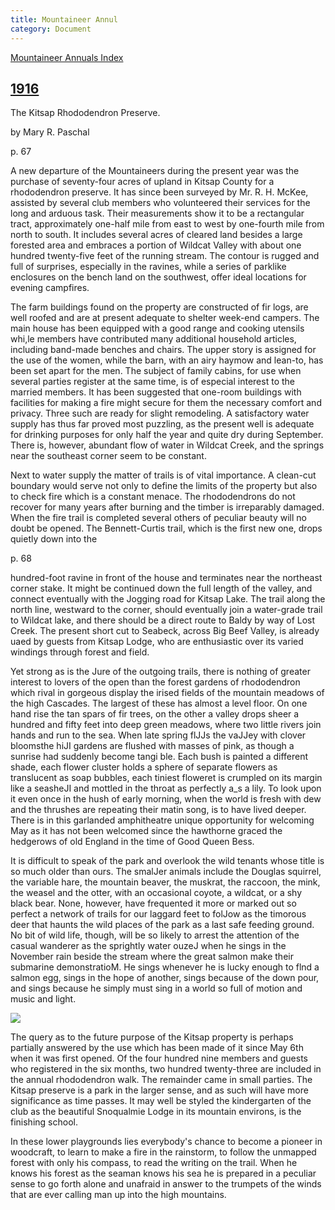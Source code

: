 ```yaml
---
title: Mountaineer Annul
category: Document
---
```

[Mountaineer Annuals Index](https://www.mountaineers.org/about/history/the-mountaineer-annuals)


## [1916](https://www.mountaineers.org/about/history/the-mountaineer-annuals/indexes-annuals-maps/the-mountaineer-1916)

The Kitsap Rhododendron Preserve.

by Mary R. Paschal

p. 67

A new departure of the Mountaineers during the present year was the purchase of seventy-four acres of upland in Kitsap County for a rhododendron preserve. It has since been surveyed by Mr. R. H. McKee, assisted by several club members who volunteered their services for the long and arduous task. Their measurements show it to be a rectangular tract, approximately one-half mile from east to west by one-fourth mile from north to south. It includes several acres of cleared land besides a large forested area and embraces a portion of Wildcat Valley with about one hundred
twenty-five feet of the running stream. The contour is rugged and full of surprises, especially in the ravines, while a series of parklike enclosures on the bench land on the southwest, offer ideal locations for evening campfires.

The farm buildings found on the property are constructed of fir logs, are well roofed and are at present adequate to shelter week-end campers. The main house has been equipped with a good range and cooking utensils whi,le members have contributed many additional household articles, including band-made benches and chairs. The upper story is assigned for the use of the women, while the barn, with an airy haymow and lean-to, has been set apart for the men. The subject of family cabins, for use when several parties register at the same time, is of especial interest to the married members. It has been suggested that one-room buildings with facilities for making a fire might secure for them the necessary comfort and privacy. Three such are ready for slight remodeling. A satisfactory water supply has thus far proved most puzzling, as the present well is adequate for drinking purposes for only half the year and quite dry during September. There is, however, abundant flow of water in Wildcat Creek, and the springs near the southeast corner seem to be constant.

Next to water supply the matter of trails is of vital importance. A clean-cut boundary would serve not only to define the limits of the property but also to check fire which is a constant menace. The rhododendrons do not recover for many years after burning and the timber is irreparably damaged. When the fire trail is completed several others of peculiar beauty will no doubt be opened. The Bennett-Curtis trail, which is the first new one, drops quietly down into the
 
p. 68

hundred-foot ravine in front of the house and terminates near the northeast corner stake. It might be continued down the full length of the valley, and connect eventually with the Jogging road for Kitsap Lake. The trail along the north line, westward to the corner, should eventually join a water-grade trail to Wildcat lake, and there should be a direct route to Baldy by way of Lost Creek. The present short cut to Seabeck, across Big Beef Valley, is already uaed by guests from Kitsap Lodge, who are enthusiastic over its varied windings through forest and field.

Yet strong as is the Jure of the outgoing trails, there is nothing of greater interest to lovers of the open than the forest gardens of rhododendron which rival in gorgeous display the irised fields of the mountain meadows of the high Cascades. The largest of these has almost a level floor. On one hand rise the tan spars of fir trees, on the other a valley drops sheer a hundred and fifty feet into deep green meadows, where two little rivers join hands and run to the sea. When late spring flJJs the vaJJey with clover bloomsthe hiJI gardens are flushed with masses of pink, as though a sunrise had suddenly become tangi ble. Each bush is painted a different shade, each flower cluster holds a sphere of separate flowers as translucent as soap bubbles, each tiniest floweret is crumpled on its margin like a seasheJI and mottled in the throat as perfectly a_s a lily. To look upon it even once in the hush of early morning, when the world is fresh with dew and the thrushes are repeating their matin song, is to have lived deeper. There is in this garlanded amphitheatre unique opportunity for welcoming May as it has not been welcomed since the hawthorne graced the hedgerows of old England in the time of Good Queen Bess.

It is difficult to speak of the park and overlook the wild tenants whose title is so much older than ours. The smalJer animals include the Douglas squirrel, the variable hare, the mountain beaver, the muskrat, the raccoon, the mink, the weasel and the otter, with an occasional coyote, a wildcat, or a shy black bear. None, however, have frequented it more or marked out so perfect a network of trails for our laggard feet to folJow as the timorous deer that haunts the wild places of the park as a last safe feeding ground. No bit of wild life, though, will be so likely to arrest the attention of the casual wanderer as the sprightly water ouzeJ when he sings in the November rain beside the stream where the great salmon make their submarine demonstratioM. He sings whenever he is lucky enough to flnd a salmon egg, sings in the hope of another, sings because of the down pour, and sings because he simply must sing in a world so full of motion and music and light.

<img src="Kitsap-Forest-Theater/img/1916-ma-preserve.png">

The query as to the future purpose of the Kitsap property is perhaps partially answered by the use which has been made of it since May 6th when it was first opened. Of the four hundred nine members and guests who registered in the six months, two hundred twenty-three are included in the annual rhododendron walk. The remainder came in small parties. The Kitsap preserve is a park in the larger sense, and as such will have more significance as time passes. It may well be styled the kindergarten of the club as the beautiful Snoqualmie Lodge in its mountain environs, is the finishing school.

In these lower playgrounds lies everybody's chance to become a pioneer in woodcraft, to learn to make a fire in the rainstorm, to follow the unmapped forest with only his compass, to read the writing on the trail. When he knows his forest as the seaman knows his sea he is prepared in a peculiar sense to go forth alone and unafraid in answer to the trumpets of the winds that are ever calling man up into the high mountains.

